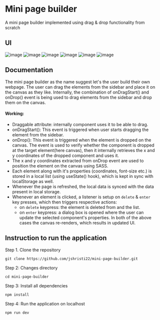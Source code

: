 # Mini page builder
A mini page builder implemented using drag &amp; drop functionality from scratch
## UI
![image](https://github.com/jshristi22/mini-page-builder/assets/82311180/c5d6f427-d77e-49a0-95fd-e3906fee9be3)
![image](https://github.com/jshristi22/mini-page-builder/assets/82311180/8307c9df-38d2-433f-a9a1-7dde6168b135)
![image](https://github.com/jshristi22/mini-page-builder/assets/82311180/c34aa861-d528-4aa1-81e9-884b37325f79)
![image](https://github.com/jshristi22/mini-page-builder/assets/82311180/d735377c-0f54-4897-bd7e-bf9e2f233ca7)
![image](https://github.com/jshristi22/mini-page-builder/assets/82311180/f13f881b-524d-41c0-ab16-320da8cecbcf)
![image](https://github.com/jshristi22/mini-page-builder/assets/82311180/d280072e-b9ce-4e87-a97a-155c94b167e7)


## Documentation

The mini page builder as the name suggest let's the user build their own webpage. The user can drag the elements from the sidebar and place it on the canvas as they like. Internally, the combination of onDragStart() and onDrop() event is being used to drag elements from the sidebar and drop them on the canvas. 

#### Working: 
 * Draggable attribute: internally component uses it to be able to drag.
 * onDragStart(): This event is triggered when user starts dragging the element from the sidebar.
 * onDrop(): This event is triggered when the element is dropped on the canvas. The event is used to verify whether the component is dropped at the target element(here canvas), then it internally retrieves the x and y coordinates of the dropped component and uses it.
 * The x and y coordinates extracted from onDrop event are used to position the element on the canvas using SASS.
 * Each element along with it's properties (coordinates, font-size etc.) is stored in a local list (using useState() hook), which is kept in sync with localStorage as well.
 * Whenever the page is refreshed, the local data is synced with the data present in local storage.
 * Whenever an element is clicked, a listener is setup on `delete` & `enter` key presses, which then triggers respective actions: 
    * on `delete` keypress: the element is deleted from and the list.
    * on `enter` keypress: a dialog box is opened where the user can update the selected component's properties.
    In both of the above cases the canvas re-renders, which results in updated UI.




## Instruction to run the application

Step 1. Clone the repository

```git clone https://github.com/jshristi22/mini-page-builder.git```

Step 2: Changes directory

```cd mini-page-builder```

Step 3: Install all dependencies

```npm install```

Step 4: Run the application on localhost

```npm run dev```
